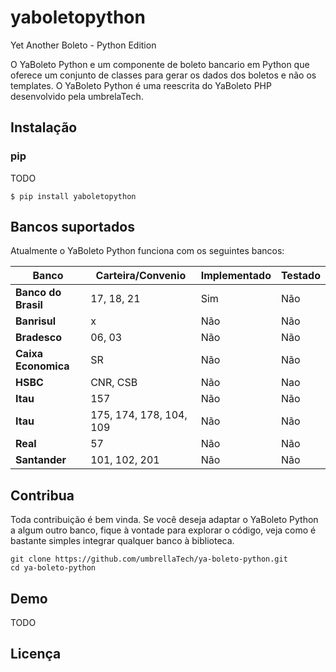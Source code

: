 # yaboletopython
Yet Another Boleto - Python Edition


O YaBoleto Python e um componente de boleto bancario em Python que oferece um conjunto de classes para gerar os dados dos
boletos e não os templates. O YaBoleto Python é uma reescrita do YaBoleto PHP desenvolvido pela umbrelaTech.

## Instalação
### pip
TODO
```
$ pip install yaboletopython
```
## Bancos suportados
Atualmente o YaBoleto Python funciona com os seguintes bancos:


| **Banco**           |  **Carteira/Convenio**   | **Implementado** | **Testado** |
| ------------------- | ------------------------ | ---------------- |------------ |
| **Banco do Brasil** | 17, 18, 21               | Sim              | Não         |
| **Banrisul**        | x                        | Não              | Não         |
| **Bradesco**        | 06, 03                   | Não              | Não         |
| **Caixa Economica** | SR                       | Não              | Não         |
| **HSBC**            | CNR, CSB                 | Não              | Nao         |
| **Itau**            | 157                      | Não              | Não         |
| **Itau**            | 175, 174, 178, 104, 109  | Não              | Não         |
| **Real**            | 57                       | Não              | Não         |
| **Santander**       | 101, 102, 201            | Não              | Não         |


Contribua
----------

Toda contribuição é bem vinda. Se você deseja adaptar o YaBoleto Python a algum outro banco, fique à vontade para
explorar o código, veja como é bastante simples integrar qualquer banco à biblioteca.
```
git clone https://github.com/umbrellaTech/ya-boleto-python.git
cd ya-boleto-python
```

Demo
----------
TODO

Licença
----------

